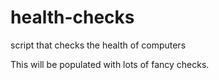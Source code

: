 # health-checks
script that checks the health of computers

This will be populated with lots of fancy  checks. 
